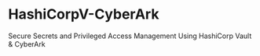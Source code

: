 # HashiCorpV-CyberArk
Secure Secrets and Privileged Access Management Using HashiCorp Vault &amp; CyberArk
